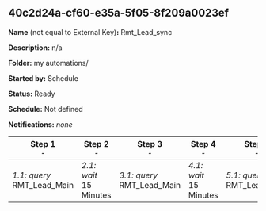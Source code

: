 ## 40c2d24a-cf60-e35a-5f05-8f209a0023ef

**Name** (not equal to External Key)**:** Rmt_Lead_sync

**Description:** n/a

**Folder:** my automations/

**Started by:** Schedule

**Status:** Ready

**Schedule:** Not defined

**Notifications:** _none_


| Step 1<br>_<small>-</small>_ | Step 2<br>_<small>-</small>_ | Step 3<br>_<small>-</small>_ | Step 4<br>_<small>-</small>_ | Step 5<br>_<small>-</small>_ | Step 6<br>_<small>-</small>_ | Step 7<br>_<small>-</small>_ |
| --- | --- | --- | --- | --- | --- | --- |
| _1.1: query_<br>RMT_Lead_Main | _2.1: wait_<br>15 Minutes | _3.1: query_<br>RMT_Lead_Main | _4.1: wait_<br>15 Minutes | _5.1: query_<br>RMT_Lead_Main | _6.1: wait_<br>15 Minutes | _7.1: query_<br>RMT_Lead_Main |
